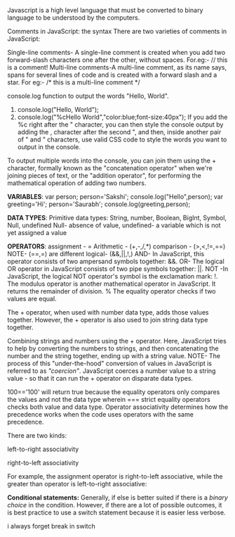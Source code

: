 Javascript is a high level language that must be converted to binary language to be 
understood by the computers.

Comments in JavaScript: the syntax
There are two varieties of comments in JavaScript: 

Single-line comments- A single-line comment is created when you add two forward-slash 
characters one after the other, without spaces. For.eg:- // this is a comment!
Multi-line comments-A multi-line comment, as its name says, spans for several lines 
of code and is created with a forward slash and a star.  For eg:- 
/*
this
is
a
multi-line
comment
*/

console.log function to output the words "Hello, World".
1) console.log("Hello, World");
2) console.log("%cHello World","color:blue;font-size:40px");
If you add the %c right after the " character, you can then style the console output 
by adding the , character after the second ", and then, inside another pair of " and "
characters, use valid CSS code to style the words you want to output in the console.

To output multiple words into the console, you can join them using the + character, 
formally known as the "concatenation operator" when we're joining pieces of text, or
the "addition operator", for performing the mathematical operation of adding two numbers.

**VARIABLES**:
var person;
person='Sakshi';
console.log("Hello",person);
var greeting='Hi';
person='Saurabh';
console.log(greeting,person);

**DATA TYPES**:
Primitive data types:
String, number, Boolean, BigInt, Symbol, Null, undefined
Null- absence of value, undefined- a variable which is not yet assigned a value

**OPERATORS**:
assignment - =
Arithmetic - (+,-,/,*)
comparison - (>,<,!=,==)  NOTE- (==,=) are different
logical- (&&,||,!,)
AND- In JavaScript, this operator consists of two ampersand symbols together: &&.
OR- The logical OR operator in JavaScript consists of two pipe symbols together: ||.
NOT -In JavaScript, the logical NOT operator's symbol is the exclamation mark: !.
The modulus operator is another mathematical operator in JavaScript. 
It returns the remainder of division. %
The equality operator checks if two values are equal.

The + operator, when used with number data type, adds those values together.
However, the + operator is also used to join string data type together.

Combining strings and numbers using the + operator.
Here, JavaScript tries to help by converting the numbers to strings, and then 
concatenating the number and the string together, ending up with a string value.
NOTE- The process of this "under-the-hood" conversion of values in JavaScript is 
referred to as *"coercion"*. JavaScript coerces a number value to a string value -
so that it can run the + operator on disparate data types.



100=='100' will return true because the equality operators only compares the values
and not the data type
wherein === strict equality operators checks both value and data type.
Operator associativity determines how the precedence works when the code uses operators with the same precedence.

There are two kinds: 

left-to-right associativity

right-to-left associativity

For example, the assignment operator is right-to-left associative, while the greater than operator is left-to-right associative:

**Conditional statements:**
Generally, if else is better suited if there is a *binary choice* in the condition.
However, if there are a lot of possible outcomes, it is best practice to use a switch statement because it is easier less verbose.

i always forget break in switch